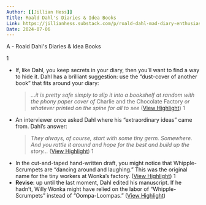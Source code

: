```yaml
---
Author: [[Jillian Hess]]
Title: Roald Dahl's Diaries & Idea Books
Link: https://jillianhess.substack.com/p/roald-dahl-mad-diary-enthusiast
Date: 2024-07-06
---
```

A - Roald Dahl's Diaries & Idea Books

1
- If, like Dahl, you keep secrets in your diary, then you’ll want to find a way to hide it. Dahl has a brilliant suggestion: use the “dust-cover of another book” that fits around your diary:
  > *…it is pretty safe simply to slip it into a bookshelf at random with the phony paper cover of* Charlie and the Chocolate Factory *or whatever printed on the spine for all to see* ([View Highlight](https://read.readwise.io/read/01h2gcznazz37ahj4kep5thexc))
1
- An interviewer once asked Dahl where his “extraordinary ideas” came from. Dahl’s answer:
  > *They always, of course, start with some tiny germ. Somewhere. And you rattle it around and hope for the best and build up the story…* ([View Highlight](https://read.readwise.io/read/01h2gd061mjp3a0ey37ae4ncq5))
1
- In the cut-and-taped hand-written draft, you might notice that Whipple-Scrumpets are “dancing around and laughing.” This was the original name for the tiny workers at Wonka’s factory. ([View Highlight](https://read.readwise.io/read/01h2gd5qb1n2hj8gk5f89qh0ez))
1
- **Revise**: up until the last moment, Dahl edited his manuscript. If he hadn’t, Willy Wonka might have relied on the labor of “Whipple-Scrumpets” instead of “Oompa-Loompas.” ([View Highlight](https://read.readwise.io/read/01h2gd7d9jq0b9308svf3e0yp1))
